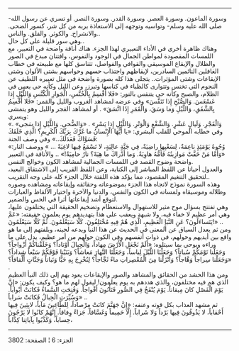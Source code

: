 ------------------------------------------------------------------------

وسورة الماعون. وسورة العصر. وسورة القدر. وسورة النصر. أو تسري عن رسول
الله- صلى الله عليه وسلم- وتواسيه وتوجهه إلى الاستعاذة بربه من كل شر،
كسور الضحى. والانشراح. والكوثر. والفلق. والناس..  
وهي سور قليلة على كل حال..  
وهناك ظاهرة أخرى في الأداء التعبيري لهذا الجزء. هناك أناقة واضحة في
التعبير، مع اللمسات المقصودة لمواطن الجمال في الوجود والنفوس، وافتنان
مبدع في الصور والظلال والإيقاع الموسيقي والقوافي والفواصل، تتناسق كلها
مع طبيعته في خطاب الغافلين النائمين السادرين، لإيقاظهم واجتذاب حسهم
وحواسهم بشتى الألوان وشتى الإيقاعات وشتى المؤثرات.. يتجلى هذا كله بصورة
واضحة في مثل تعبيره اللطيف عن النجوم التي تخنس وتتوارى كالظباء في كناسها
وتبرز، وعن الليل وكأنه حي يعس في الظلام، والصبح وكأنه حي يتنفس بالنور:
«فَلا أُقْسِمُ بِالْخُنَّسِ، الْجَوارِ الْكُنَّسِ وَاللَّيْلِ إِذا عَسْعَسَ. وَالصُّبْحِ إِذا تَنَفَّسَ» وفي
عرضه لمشاهد الغروب والليل والقمر: «فَلا أُقْسِمُ بِالشَّفَقِ، وَاللَّيْلِ وَما وَسَقَ،
وَالْقَمَرِ إِذَا اتَّسَقَ» . أو لمشاهد الفجر والليل وهو يتمشى ويسري:  
«وَالْفَجْرِ. وَلَيالٍ عَشْرٍ. وَالشَّفْعِ وَالْوَتْرِ. وَاللَّيْلِ إِذا يَسْرِ» . «وَالضُّحى. وَاللَّيْلِ إِذا
سَجى» . وفي خطابه الموحي للقلب البشري: «يا أَيُّهَا الْإِنْسانُ ما غَرَّكَ بِرَبِّكَ
الْكَرِيمِ؟ الَّذِي خَلَقَكَ فَسَوَّاكَ فَعَدَلَكَ..» وفي وصف الجنة:  
«وُجُوهٌ يَوْمَئِذٍ ناعِمَةٌ، لِسَعْيِها راضِيَةٌ، فِي جَنَّةٍ عالِيَةٍ، لا تَسْمَعُ فِيها لاغِيَةً ... »
ووصف النار: «وَأَمَّا مَنْ خَفَّتْ مَوازِينُهُ فَأُمُّهُ هاوِيَةٌ. وَما أَدْراكَ ما هِيَهْ؟ نارٌ
حامِيَةٌ!» .. والأناقة في التعبير واضحة وضوح القصد في اللمسات الجمالية
لمشاهد الكون وخوالج النفس.  
والعدول أحيانا عن اللفظ المباشر إلى الكناية، وعن اللفظ القريب إلى
الاشتقاق البعيد، لتحقيق التنغيم المقصود، مما يؤكد هذه اللفتة خلال الجزء
كله على وجه التقريب..  
وهذه السورة نموذج لاتجاه هذا الجزء بموضوعاته وحقائقه وإيقاعاته ومشاهده
وصوره وظلاله وموسيقاه ولمساته في الكون والنفس، والدنيا والآخرة واختيار
الألفاظ والعبارات لتوقع أشد إيقاعاتها أثرا في الحس والضمير.  
وهي تفتتح بسؤال موح مثير للاستهوال والاستعظام وتضخيم الحقيقة التي
يختلفون عليها، وهي أمر عظيم لا خفاء فيه، ولا شبهة ويعقب على هذا بتهديدهم
يوم يعلمون حقيقته: «عَمَّ يَتَساءَلُونَ؟ عَنِ النَّبَإِ الْعَظِيمِ، الَّذِي هُمْ فِيهِ مُخْتَلِفُونَ.
كَلَّا سَيَعْلَمُونَ. ثُمَّ كَلَّا سَيَعْلَمُونَ!» ..  
ومن ثم يعدل السياق عن المعنى في الحديث عن هذا النبأ ويدعه لحينه، ويلفتهم
إلى ما هو واقع بين أيديهم وحولهم، في ذوات أنفسهم وفي الكون حولهم من أمر
عظيم، يدل على ما وراءه ويوحي بما سيتلوه: «أَلَمْ نَجْعَلِ الْأَرْضَ مِهاداً، وَالْجِبالَ
أَوْتاداً؟ وَخَلَقْناكُمْ أَزْواجاً؟ وَجَعَلْنا نَوْمَكُمْ سُباتاً؟ وَجَعَلْنَا اللَّيْلَ لِباساً، وَجَعَلْنَا
النَّهارَ مَعاشاً؟ وَبَنَيْنا فَوْقَكُمْ سَبْعاً شِداداً؟ وَجَعَلْنا سِراجاً وَهَّاجاً؟ وَأَنْزَلْنا مِنَ
الْمُعْصِراتِ ماءً ثَجَّاجاً؟ لِنُخْرِجَ بِهِ حَبًّا وَنَباتاً وَجَنَّاتٍ أَلْفافاً؟» .  
ومن هذا الحشد من الحقائق والمشاهد والصور والإيقاعات يعود بهم إلى ذلك
النبأ العظيم الذي هم فيه مختلفون، والذي هددهم به يوم يعلمون! ليقول لهم
ما هو؟ وكيف يكون: «إِنَّ يَوْمَ الْفَصْلِ كانَ مِيقاتاً. يَوْمَ يُنْفَخُ فِي الصُّورِ فَتَأْتُونَ
أَفْواجاً. وَفُتِحَتِ السَّماءُ فَكانَتْ أَبْواباً. وَسُيِّرَتِ الْجِبالُ فَكانَتْ سَراباً» ..  
ثم مشهد العذاب بكل قوته وعنفه: «إِنَّ جَهَنَّمَ كانَتْ مِرْصاداً، لِلطَّاغِينَ مَآباً،
لابِثِينَ فِيها أَحْقاباً، لا يَذُوقُونَ فِيها بَرْداً وَلا شَراباً. إِلَّا حَمِيماً وَغَسَّاقاً.
جَزاءً وِفاقاً. إِنَّهُمْ كانُوا لا يَرْجُونَ حِساباً، وَكَذَّبُوا بِآياتِنا كِذَّاباً،

------------------------------------------------------------------------

الجزء: 6 ¦ الصفحة: 3802
